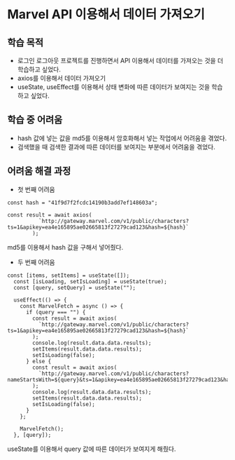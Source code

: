 # Marvel API 이용해서 데이터 가져오기

학습 목적
--- 
- 로그인 로그아웃 프로젝트를 진행하면서 API 이용해서 데이터를 가져오는 것을 더 학습하고 싶었다.
- axios를 이용해서 데이터 가져오기
- useState, useEffect를 이용해서 상태 변화에 따른 데이터가 보여지는 것을 학습하고 싶었다.

학습 중 어려움
---
- hash 값에 넣는 값을 md5를 이용해서 암호화해서 넣는 작업에서 어려움을 겪었다.
- 검색했을 때 검색한 결과에 따른 데이터를 보여지는 부분에서 어려움을 겪었다.

어려움 해결 과정
---
- 첫 번째 어려움
```
const hash = "41f9d7f2fcdc14190b3add7ef148603a";

const result = await axios(
          `http://gateway.marvel.com/v1/public/characters?ts=1&apikey=ea4e165895ae02665813f27279cad123&hash=${hash}`
        );
```
md5를 이용해서 hash 값을 구해서 넣어줬다.

- 두 번째 어려움
```
const [items, setItems] = useState([]);
  const [isLoading, setIsLoading] = useState(true);
  const [query, setQuery] = useState("");

  useEffect(() => {
    const MarvelFetch = async () => {
      if (query === "") {
        const result = await axios(
          `http://gateway.marvel.com/v1/public/characters?ts=1&apikey=ea4e165895ae02665813f27279cad123&hash=${hash}`
        );
        console.log(result.data.data.results);
        setItems(result.data.data.results);
        setIsLoading(false);
      } else {
        const result = await axios(
          `http://gateway.marvel.com/v1/public/characters?nameStartsWith=${query}&ts=1&apikey=ea4e165895ae02665813f27279cad123&hash=${hash}`
        );
        console.log(result.data.data.results);
        setItems(result.data.data.results);
        setIsLoading(false);
      }
    };

    MarvelFetch();
  }, [query]);
  ```
  useState를 이용해서 query 값에 따른 데이터가 보여지게 해줬다.

